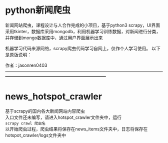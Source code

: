 # python新闻爬虫
新闻网站爬虫，课程设计与人合作完成的小项目，基于python3 scrapy，UI界面采用tkinter，数据库采用mongodb，利用机器学习训练数据，对新闻进行分类，并存储到mongo数据库中，通过用户界面展示出来

机器学习代码来源网络，scrapy爬虫代码学习自网上，仅作个人学习使用。
以下是原版说明：

作者：jasonren0403
———————————————————————————————————————————————————————————
# news_hotspot_crawler
基于scrapy的国内各大新闻网站内容爬虫  
入口文件还未编写，请进入hotspot_crawler文件夹中，运行  
```scrapy crawl 爬虫名```  
以开始爬虫过程，爬虫结果将保存在news_items文件夹中，日志将保存在hotspot_crawler/logs文件夹中

